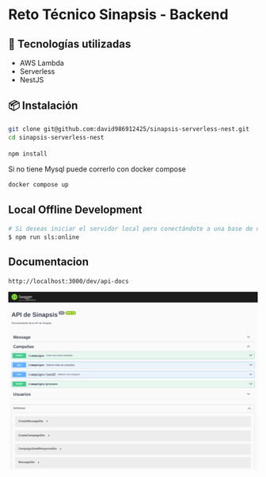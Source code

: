 # Reto Técnico Sinapsis - Backend

## 🚀 Tecnologías utilizadas

- AWS Lambda
- Serverless
- NestJS

## 📦 Instalación

```bash
git clone git@github.com:david986912425/sinapsis-serverless-nest.git
cd sinapsis-serverless-nest

npm install
```

Si no tiene Mysql puede correrlo con docker compose
```bash
docker compose up 
```
## Local Offline Development

```bash
# Si deseas iniciar el servidor local pero conectándote a una base de datos MySQL en línea:
$ npm run sls:online
```

## Documentacion
```sh
http://localhost:3000/dev/api-docs
```
![img.png](img.png)